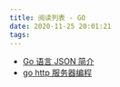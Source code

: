 ```yaml
---
title: 阅读列表 - GO
date: 2020-11-25 20:01:21
tags:
---
```


* [Go 语言 JSON 简介](https://cizixs.com/2016/12/19/golang-json-guide/)
* [go http 服务器编程](https://cizixs.com/2016/08/17/golang-http-server-side/)
